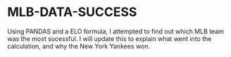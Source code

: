 # MLB-DATA-SUCCESS
Using PANDAS and a ELO formula, I attempted to find out which MLB team was the most sucessful. I will update this to explain what went into the calculation, and why the New York Yankees won. 
